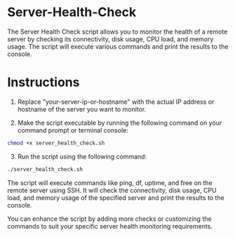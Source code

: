 # Server-Health-Check
The Server Health Check script allows you to monitor the health of a remote server by checking its connectivity, disk usage, CPU load, and memory usage. The script will execute various commands and print the results to the console.

# Instructions
1. Replace "your-server-ip-or-hostname" with the actual IP address or hostname of the server you want to monitor.

2. Make the script executable by running the following command on your command prompt or terminal console:
```bash
chmod +x server_health_check.sh
```


3. Run the script using the following command:
```bash
./server_health_check.sh
```

The script will execute commands like ping, df, uptime, and free on the remote server using SSH. It will check the connectivity, disk usage, CPU load, and memory usage of the specified server and print the results to the console.

You can enhance the script by adding more checks or customizing the commands to suit your specific server health monitoring requirements.
